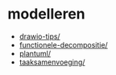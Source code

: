 # modelleren

* [drawio-tips/](../modelleren/drawio-tips/drawio-tips.md)
* [functionele-decompositie/](../modelleren/functionele-decompositie/functionele-decompositie.md)
* [plantuml/](../modelleren/plantuml/plantuml.md)
* [taaksamenvoeging/](../modelleren/taaksamenvoeging/taaksamenvoeging.md)